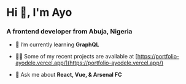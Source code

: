 <h1 align="left">Hi 👋, I'm Ayo</h1>
<h3 align="left">A frontend developer from Abuja, Nigeria</h3>

- 🌱 I’m currently learning **GraphQL**

- 👨‍💻 Some of my recent projects are available at [https://portfolio-ayodele.vercel.app/](https://portfolio-ayodele.vercel.app/)

- 💬 Ask me about **React, Vue, & Arsenal FC**


